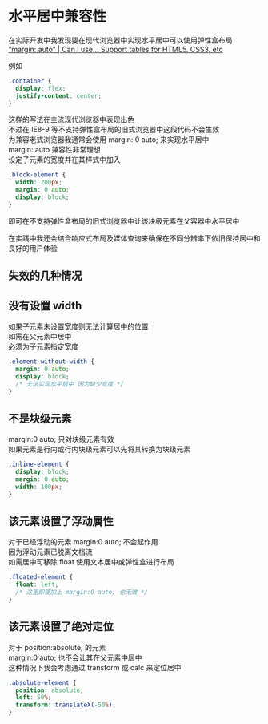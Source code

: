 # 水平居中兼容性

在实际开发中我发现要在现代浏览器中实现水平居中可以使用弹性盒布局  
[“margin: auto” | Can I use... Support tables for HTML5, CSS3, etc](https://caniuse.com/?search=margin%3A%20auto)

例如

```css
.container {
  display: flex;
  justify-content: center;
}
```

这样的写法在主流现代浏览器中表现出色  
不过在 IE8-9 等不支持弹性盒布局的旧式浏览器中这段代码不会生效  
为兼容老式浏览器我通常会使用 margin: 0 auto; 来实现水平居中  
margin: auto 兼容性非常理想  
设定子元素的宽度并在其样式中加入

```css
.block-element {
  width: 200px;
  margin: 0 auto;
  display: block;
}
```

即可在不支持弹性盒布局的旧式浏览器中让该块级元素在父容器中水平居中

在实践中我还会结合响应式布局及媒体查询来确保在不同分辨率下依旧保持居中和良好的用户体验

## 失效的几种情况

## 没有设置 width

如果子元素未设置宽度则无法计算居中的位置  
如需在父元素中居中  
必须为子元素指定宽度

```css
.element-without-width {
  margin: 0 auto;
  display: block;
  /* 无法实现水平居中 因为缺少宽度 */
}
```

## 不是块级元素

margin:0 auto; 只对块级元素有效  
如果元素是行内或行内块级元素可以先将其转换为块级元素

```css
.inline-element {
  display: block;
  margin: 0 auto;
  width: 100px;
}
```

## 该元素设置了浮动属性

对于已经浮动的元素 margin:0 auto; 不会起作用  
因为浮动元素已脱离文档流  
如需居中可移除 float 使用文本居中或弹性盒进行布局

```css
.floated-element {
  float: left;
  /* 这里即使加上 margin:0 auto; 也无效 */
}
```

## 该元素设置了绝对定位

对于 position:absolute; 的元素  
margin:0 auto; 也不会让其在父元素中居中  
这种情况下我会考虑通过 transform 或 calc 来定位居中

```css
.absolute-element {
  position: absolute;
  left: 50%;
  transform: translateX(-50%);
}
```
